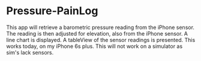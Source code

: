 # Pressure-PainLog
This app will retrieve a barometric pressure reading from the iPhone sensor.  The reading is then adjusted for elevation, also from the iPhone sensor.  A line chart is displayed.  A tableView of the sensor readings is presented.  This works today, on my iPhone 6s plus.  This will not work on a simulator as sim's lack sensors.
